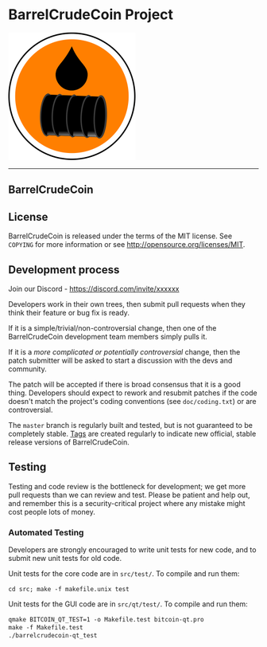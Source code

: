 BarrelCrudeCoin Project
===================================== 
![](share/pixmaps/bitcoin256.png)
 
---------------- 
BarrelCrudeCoin
----------------

License
-------

BarrelCrudeCoin is released under the terms of the MIT license. See `COPYING` for more
information or see http://opensource.org/licenses/MIT.

Development process
-------------------

Join our Discord - https://discord.com/invite/xxxxxx

Developers work in their own trees, then submit pull requests when they think
their feature or bug fix is ready.

If it is a simple/trivial/non-controversial change, then one of the BarrelCrudeCoin
development team members simply pulls it.

If it is a *more complicated or potentially controversial* change, then the patch
submitter will be asked to start a discussion with the devs and community.

The patch will be accepted if there is broad consensus that it is a good thing.
Developers should expect to rework and resubmit patches if the code doesn't
match the project's coding conventions (see `doc/coding.txt`) or are
controversial.

The `master` branch is regularly built and tested, but is not guaranteed to be
completely stable. [Tags](https://github.com/barrelcrudecoin/barrelcrudecoin/tags) are created
regularly to indicate new official, stable release versions of BarrelCrudeCoin.

Testing
-------

Testing and code review is the bottleneck for development; we get more pull
requests than we can review and test. Please be patient and help out, and
remember this is a security-critical project where any mistake might cost people
lots of money.

### Automated Testing

Developers are strongly encouraged to write unit tests for new code, and to
submit new unit tests for old code.

Unit tests for the core code are in `src/test/`. To compile and run them:

    cd src; make -f makefile.unix test

Unit tests for the GUI code are in `src/qt/test/`. To compile and run them:

    qmake BITCOIN_QT_TEST=1 -o Makefile.test bitcoin-qt.pro
    make -f Makefile.test
    ./barrelcrudecoin-qt_test
